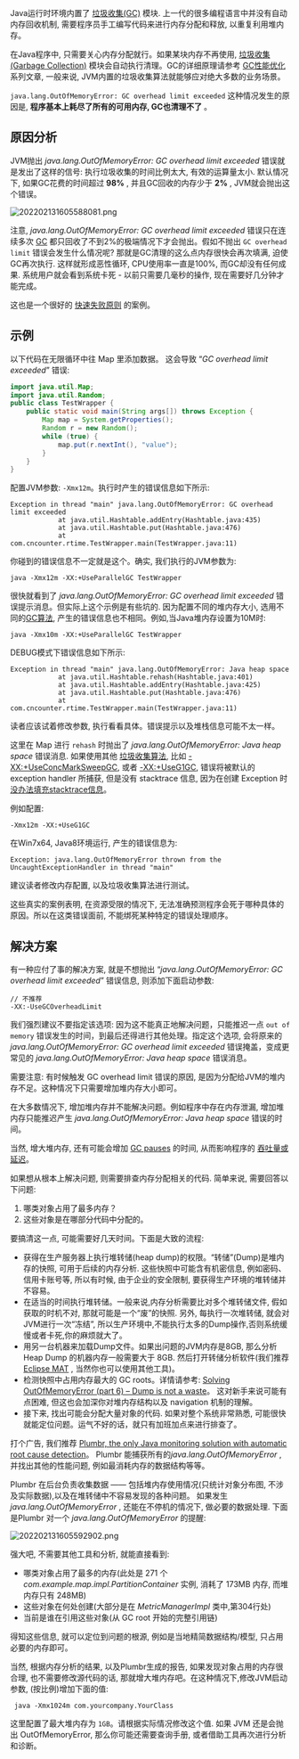 Java运行时环境内置了 [垃圾收集(GC)](http://blog.csdn.net/renfufei/article/details/53432995) 模块. 上一代的很多编程语言中并没有自动内存回收机制, 需要程序员手工编写代码来进行内存分配和释放, 以重复利用堆内存。

在Java程序中, 只需要关心内存分配就行。如果某块内存不再使用, [垃圾收集(Garbage Collection)](http://blog.csdn.net/renfufei/article/details/54144385) 模块会自动执行清理。GC的详细原理请参考 [GC性能优化](http://blog.csdn.net/column/details/14851.html) 系列文章, 一般来说, JVM内置的垃圾收集算法就能够应对绝大多数的业务场景。

`java.lang.OutOfMemoryError: GC overhead limit exceeded` 这种情况发生的原因是, **程序基本上耗尽了所有的可用内存, GC也清理不了** 。

## 原因分析

JVM抛出 *java.lang.OutOfMemoryError: GC overhead limit exceeded* 错误就是发出了这样的信号: 执行垃圾收集的时间比例太大, 有效的运算量太小. 默认情况下, 如果GC花费的时间超过 **98%** , 并且GC回收的内存少于 **2%** , JVM就会抛出这个错误。

![202202131605588081.png](http://image.cmsblogs.com/article/group/common-serial/202202131605588081.png)

注意, *java.lang.OutOfMemoryError: GC overhead limit exceeded* 错误只在连续多次 [GC](http://blog.csdn.net/renfufei/article/details/54885190) 都只回收了不到2%的极端情况下才会抛出。假如不抛出 `GC overhead limit` 错误会发生什么情况呢? 那就是GC清理的这么点内存很快会再次填满, 迫使GC再次执行. 这样就形成恶性循环, CPU使用率一直是100%, 而GC却没有任何成果. 系统用户就会看到系统卡死 - 以前只需要几毫秒的操作, 现在需要好几分钟才能完成。

这也是一个很好的 [快速失败原则](http://en.wikipedia.org/wiki/Fail-fast) 的案例。

## 示例

以下代码在无限循环中往 Map 里添加数据。 这会导致 “*GC overhead limit exceeded*” 错误:

```java
import java.util.Map;
import java.util.Random;
public class TestWrapper {
    public static void main(String args[]) throws Exception {
        Map map = System.getProperties();
        Random r = new Random();
        while (true) {
            map.put(r.nextInt(), "value");
        }
    }
}
```

配置JVM参数: `-Xmx12m`。执行时产生的错误信息如下所示:

```
Exception in thread "main" java.lang.OutOfMemoryError: GC overhead limit exceeded
            at java.util.Hashtable.addEntry(Hashtable.java:435)
            at java.util.Hashtable.put(Hashtable.java:476)
            at com.cncounter.rtime.TestWrapper.main(TestWrapper.java:11)
```

你碰到的错误信息不一定就是这个。确实, 我们执行的JVM参数为:

```
java -Xmx12m -XX:+UseParallelGC TestWrapper            
```

很快就看到了 *java.lang.OutOfMemoryError: GC overhead limit exceeded* 错误提示消息。但实际上这个示例是有些坑的. 因为配置不同的堆内存大小, 选用不同的[GC算法](http://blog.csdn.net/renfufei/article/details/54885190), 产生的错误信息也不相同。例如,当Java堆内存设置为10M时:

```
java -Xmx10m -XX:+UseParallelGC TestWrapper            
```

DEBUG模式下错误信息如下所示:

```
Exception in thread "main" java.lang.OutOfMemoryError: Java heap space
            at java.util.Hashtable.rehash(Hashtable.java:401)
            at java.util.Hashtable.addEntry(Hashtable.java:425)
            at java.util.Hashtable.put(Hashtable.java:476)
            at com.cncounter.rtime.TestWrapper.main(TestWrapper.java:11)
```

读者应该试着修改参数, 执行看看具体。错误提示以及堆栈信息可能不太一样。

这里在 Map 进行 `rehash` 时抛出了 *java.lang.OutOfMemoryError: Java heap space* 错误消息. 如果使用其他 [垃圾收集算法](http://blog.csdn.net/renfufei/article/details/54885190), 比如 [-XX:+UseConcMarkSweepGC](http://blog.csdn.net/renfufei/article/details/54885190#t6), 或者 [-XX:+UseG1GC](http://blog.csdn.net/renfufei/article/details/54885190#t9), 错误将被默认的 exception handler 所捕获, 但是没有 stacktrace 信息, 因为在创建 Exception 时 [没办法填充stacktrace信息](https://plumbr.eu/blog/how-not-to-create-a-permgen-leak)。

例如配置:

```
-Xmx12m -XX:+UseG1GC            
```

在Win7x64, Java8环境运行, 产生的错误信息为:

```
Exception: java.lang.OutOfMemoryError thrown from the UncaughtExceptionHandler in thread "main"        
```

建议读者修改内存配置, 以及垃圾收集算法进行测试。

这些真实的案例表明, 在资源受限的情况下, 无法准确预测程序会死于哪种具体的原因。所以在这类错误面前, 不能绑死某种特定的错误处理顺序。

## 解决方案

有一种应付了事的解决方案, 就是不想抛出 “*java.lang.OutOfMemoryError: GC overhead limit exceeded*” 错误信息, 则添加下面启动参数:

```
// 不推荐
-XX:-UseGCOverheadLimit            
```

我们强烈建议不要指定该选项: 因为这不能真正地解决问题，只能推迟一点 `out of memory` 错误发生的时间，到最后还得进行其他处理。指定这个选项, 会将原来的 *java.lang.OutOfMemoryError: GC overhead limit exceeded* 错误掩盖，变成更常见的 *java.lang.OutOfMemoryError: Java heap space* 错误消息。

需要注意: 有时候触发 GC overhead limit 错误的原因, 是因为分配给JVM的堆内存不足。这种情况下只需要增加堆内存大小即可。

在大多数情况下, 增加堆内存并不能解决问题。例如程序中存在内存泄漏, 增加堆内存只能推迟产生 *java.lang.OutOfMemoryError: Java heap space* 错误的时间。

当然, 增大堆内存, 还有可能会增加 [GC pauses](http://blog.csdn.net/renfufei/article/details/55102729#t6) 的时间, 从而影响程序的 [吞吐量或延迟](http://blog.csdn.net/renfufei/article/details/55102729#t7)。

如果想从根本上解决问题, 则需要排查内存分配相关的代码. 简单来说, 需要回答以下问题:

1. 哪类对象占用了最多内存？
2. 这些对象是在哪部分代码中分配的。

要搞清这一点, 可能需要好几天时间。下面是大致的流程:

- 获得在生产服务器上执行堆转储(heap dump)的权限。“转储”(Dump)是堆内存的快照, 可用于后续的内存分析. 这些快照中可能含有机密信息, 例如密码、信用卡账号等, 所以有时候, 由于企业的安全限制, 要获得生产环境的堆转储并不容易。
- 在适当的时间执行堆转储。一般来说,内存分析需要比对多个堆转储文件, 假如获取的时机不对, 那就可能是一个“废”的快照. 另外, 每执行一次堆转储, 就会对JVM进行一次“冻结”, 所以生产环境中,不能执行太多的Dump操作,否则系统缓慢或者卡死,你的麻烦就大了。
- 用另一台机器来加载Dump文件。如果出问题的JVM内存是8GB, 那么分析 Heap Dump 的机器内存一般需要大于 8GB. 然后打开转储分析软件(我们推荐[Eclipse MAT](http://www.eclipse.org/mat/) , 当然你也可以使用其他工具)。
- 检测快照中占用内存最大的 GC roots。详情请参考: [Solving OutOfMemoryError (part 6) – Dump is not a waste](https://plumbr.eu/blog/memory-leaks/solving-outofmemoryerror-dump-is-not-a-waste)。 这对新手来说可能有点困难, 但这也会加深你对堆内存结构以及 navigation 机制的理解。
- 接下来, 找出可能会分配大量对象的代码. 如果对整个系统非常熟悉, 可能很快就能定位问题。运气不好的话，就只有加班加点来进行排查了。

打个广告, 我们推荐 [Plumbr, the only Java monitoring solution with automatic root cause detection](http://plumbr.eu/)。 Plumbr 能捕获所有的*java.lang.OutOfMemoryError* , 并找出其他的性能问题, 例如最消耗内存的数据结构等等。

Plumbr 在后台负责收集数据 —— 包括堆内存使用情况(只统计对象分布图, 不涉及实际数据),以及在堆转储中不容易发现的各种问题。 如果发生 *java.lang.OutOfMemoryError* , 还能在不停机的情况下, 做必要的数据处理. 下面是Plumbr 对一个 *java.lang.OutOfMemoryError* 的提醒:

![202202131605592902.png](http://image.cmsblogs.com/article/group/common-serial/202202131605592902.png)

强大吧, 不需要其他工具和分析, 就能直接看到:

- 哪类对象占用了最多的内存(此处是 271 个 *com.example.map.impl.PartitionContainer* 实例, 消耗了 173MB 内存, 而堆内存只有 248MB)
- 这些对象在何处创建(大部分是在 *MetricManagerImpl* 类中,第304行处)
- 当前是谁在引用这些对象(从 GC root 开始的完整引用链)

得知这些信息, 就可以定位到问题的根源, 例如是当地精简数据结构/模型, 只占用必要的内存即可。

当然, 根据内存分析的结果, 以及Plumbr生成的报告, 如果发现对象占用的内存很合理, 也不需要修改源代码的话, 那就增大堆内存吧。在这种情况下,修改JVM启动参数, (按比例)增加下面的值:

```
 java -Xmx1024m com.yourcompany.YourClass 
```

这里配置了最大堆内存为 `1GB`。请根据实际情况修改这个值. 如果 JVM 还是会抛出 OutOfMemoryError, 那么你可能还需要查询手册, 或者借助工具再次进行分析和诊断。